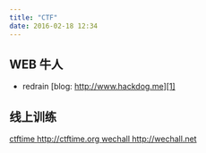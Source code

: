 ```yaml
---
title: "CTF"
date: 2016-02-18 12:34
---
```


## WEB 牛人

* redrain [blog: http://www.hackdog.me][1]

## 线上训练

[ctftime http://ctftime.org ][2]
[wechall http://wechall.net ][3]

[1]: http://www.hackdog.me
[2]: http://ctftime.org
[3]: http://wechall.net  
